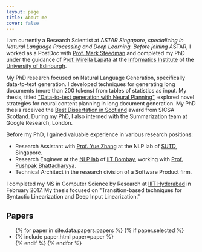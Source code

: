 ```yaml
---
layout: page
title: About me
cover: false
---
```


I am currently a Research Scientist at A*STAR Singapore, specializing in Natural Language Processing and Deep Learning. Before joining A*STAR, I worked as a PostDoc with [Prof. Mark Steedman](https://homepages.inf.ed.ac.uk/steedman/) and completed my PhD under the guidance of [Prof. Mirella Lapata](http://homepages.inf.ed.ac.uk/mlap/) at the [Informatics Institute](http://web.inf.ed.ac.uk/) of the [University of Edinburgh](https://www.ed.ac.uk/).

My PhD research focused on Natural Language Generation, specifically data-to-text generation. I developed techniques for generating long documents (more than 200 tokens) from tables of statistics as input. My thesis, titled ["Data-to-text generation with Neural Planning"](https://ratishsp.github.io/assets/pdf/inf_phd_thesis.pdf), explored novel strategies for neural content planning in long document generation. My PhD thesis received the [Best Dissertation in Scotland](https://www.sicsa.ac.uk/news/sicsa-conference-2022/) award from SICSA Scotland. During my PhD, I also interned with the Summarization team at Google Research, London.

Before my PhD, I gained valuable experience in various research positions:
- Research Assistant with [Prof. Yue Zhang](https://frcchang.github.io/) at the NLP lab of [SUTD](http://www.sutd.edu.sg/), Singapore.
- Research Engineer at the [NLP lab](http://www.cfilt.iitb.ac.in/) of [IIT Bombay](http://www.iitb.ac.in/), working with [Prof. Pushpak Bhattacharyya](https://www.cse.iitb.ac.in/~pb/).
- Technical Architect in the research division of a Software Product firm.

I completed my MS in Computer Science by Research at [IIIT Hyderabad](https://www.iiit.ac.in/) in February 2017. My thesis focused on "Transition-based techniques for Syntactic Linearization and Deep Input Linearization."

## Papers

<ul>
{% for paper in site.data.papers.papers %}
  {% if paper.selected %}
  <li>
  {% include paper.html paper=paper %}
  </li>
  {% endif %}
{% endfor %}
</ul>
